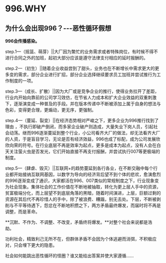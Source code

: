 # 996.WHY

## 为什么会出现996？---恶性循环假想

**996会传播感染。**

step.1—（摇篮、萌芽）||大厂因为繁忙的业务需求或者特殊岗位，有时候不得不进行合同之外的加班，起初大部分应该是遵守法律支付相应的延时报酬的。

step.2—（初生）||随着企业收益尝到了甜头，业务也在不断增长中需求更大的更多变的需求，部分企业进行扩招，部分企业选择继续要求员工加班并尝试推行为工作制度的一项。

step.3—（成长、扩散）||因为大厂或是竞争企业的推行，使得业务拉开了差距，行业内开始向靠前的公司学习效仿，在节省人力成本和扩大企业效益的双重刺激下，逐渐演变成一种普及的手段。并在版本传递中不断被添加上属于自身的想法与色彩，变得更合理，更煽动，更无序，更强制。

step.4—（蔓延、裂变）||在经济态势相对严峻之下，更多企业为996推行找到了理由 ，不执行即破产倒闭，而多家企业破产则造成，大量失业下岗人员，引起社会动荡。继而996逐渐蔓延到整个行业，小公司看齐大厂的做法，却无法看齐大厂的人资，于是盲目学习，无论是否有经济效益，996也成了标配，成为公司发展欣欣向荣的符号。在行业底层不再是效率为起点，更多是成本为起点，没有人会在白天关注萤火虫是否发光，它们开始直接不再支付报酬，并尝试执行007等更极端的制度。

step.5—（肆虐、毁灭）||互联网+的趋势蔓延到各行各业，在不断交融中每个行业都开始接纳互联网基因，以数字为导向的经济背后望不到个体的悲欢，愈演愈烈的996逐渐变成了通识，大家都活在996、007类似的常规制度之下，行业现象变为社会现象。集体社会的工作价值在不断地被抽取，转化为更上层人手中的资源，贫富极端分化，而上层望不到底层角落的黑暗，随着时间演进，上层，巨额过剩的资源在其后代不再珍惜人的手中，除了被浪费、糟蹋，别无去处。下层，不断被剥削与不平等待遇下，怨忿在不断地积攒之下，两方矛盾最终爆发，而届时将不再是调整，而是革命。

**沉默、不作为、不调整、不改变，矛盾终将爆发。**对整个社会来说都是浩劫。

功利社会，精致利己无所不在，但群体矛盾不会因为个体逃避而消弭，不积极应对，只会埋下更大的隐患。

社会如何能跳出恶性循环的怪圈？谁又能给出答案并使大家遵循…...